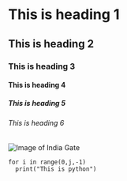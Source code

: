 # This is heading 1
## This is heading 2
### This is heading 3
#### This is heading 4
##### This is heading 5
###### This is heading 6



![Image of India Gate](https://images.news18.com/ibnlive/uploads/2022/01/indiagate-16430470974x3.jpg?impolicy=website&width=640&height=480)


```
for i in range(0,j,-1)
  print("This is python")
```

